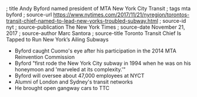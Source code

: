 ; title Andy Byford named president of MTA New York City Transit
; tags mta byford
; source-url https://www.nytimes.com/2017/11/21/nyregion/torontos-transit-chief-named-to-lead-new-yorks-troubled-subway.html
; source-id nyt
; source-publication The New York Times
; source-date November 21, 2017
; source-author Marc Santora
; source-title Toronto Transit Chief Is Tapped to Run New York’s Ailing Subways

- Byford caught Cuomo's eye after his participation in the 2014 MTA Reinvention Commission
- Byford "first rode the New York City subway in 1994 when he was on his honeymoon and 'marveled at its complexity.'"
- Byford will oversee about 47,000 employees at NYCT
- Alumni of London and Sydney's transit networks
- He brought open gangway cars to TTC
